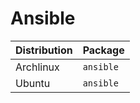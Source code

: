 # Ansible

| Distribution | Package   |
| ------------ | --------- |
| Archlinux    | `ansible` |
| Ubuntu       | `ansible` |
